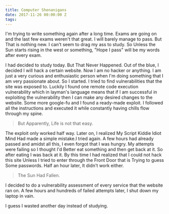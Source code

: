 ```yaml
---
title: Computer Shenanigans
date: 2017-11-26 00:00:00 Z
tags:
---
```


I'm trying to write something again after a long time. Exams are going on and the last few exams weren't that great. I will barely manage to pass. But That is nothing new. I can't seem to drag my ass to study. So Unless the Sun starts rising in the west or something, "Hope I pass" will be my words after every exam.

I had decided to study today. But That Never Happened. Out of the blue, I decided I will hack a certain website. Now I am no hacker or anything. I am just a very curious and enthusiastic person when I'm doing something that I am very passionate about. So I started. I tried to find vulnerabilities that the site was exposed to. Luckily I found one remote code execution vulnerability which in layman's language means that if I am successful in exploiting the vulnerability then I can make any desired changes to the website. Some more google-fu and I found a ready-made exploit. I followed all the instructions and executed it while constantly having chills flow through my spine.

> But Apparently, Life is not that easy.

The exploit only worked half way. Later on, I realized My Script Kiddie Idiot Mind Had made a simple mistake.I tried again. A few hours had already passed and amidst all this, I even forgot that I was hungry. My attempts were failing so I thought I'd Better eat something and then get back at it. So after eating I was back at it. By this time I had realized that I could not hack this site Unless I tried to enter through the Front Door that is Trying to guess Some passwords. Half an hour later, It didn't work either.

> The Sun Had Fallen.

I decided to do a vulnerability assessment of every service that the website ran on. A few hours and hundreds of failed attempts later, I shut down my laptop in vain.

I guess I wasted another day instead of studying.
